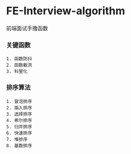 # FE-Interview-algorithm
前端面试手撸函数

### 关键函数
	1. 函数防抖
	2. 函数截流
	3. 科里化

### 排序算法
	1. 冒泡排序
    2. 插入排序
    3. 选择排序
    4. 希尔排序
    5. 归并排序
    6. 快速排序
    7. 堆排序
    8. 基数排序
